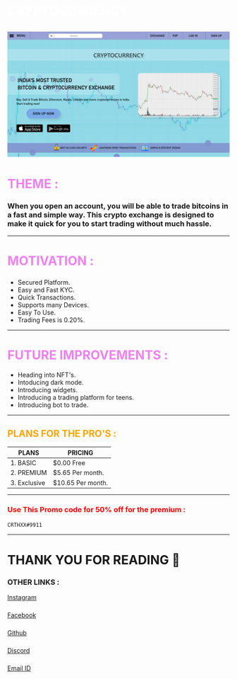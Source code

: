 
# **<span style="color:white">CRYPTOCURRENCY</span>**

![alt text](https://raw.githubusercontent.com/Tharaniesh3/Cognizance-/master/Task3/Task%203-tharaniesh.png)
---
# **<span style="color:violet">THEME :</span>**

###    When you open an account, you will be able to trade bitcoins in a fast and simple way. This crypto exchange is designed to make it quick for you to start trading without much hassle.
---
# **<span style="color:violet">MOTIVATION :</span>**
###
- Secured Platform.
- Easy and Fast KYC.
- Quick Transactions.
- Supports many Devices.
- Easy To Use.
- Trading Fees is 0.20%.
---
# **<span style="color:violet">FUTURE IMPROVEMENTS :</span>**
- Heading into NFT's.
- Intoducing dark mode.
- Introducing widgets.
- Introducing a trading platform for teens.
- Introducing bot to trade.
---
## **<span style="color:orange">PLANS FOR THE PRO'S :</span>**

| PLANS | PRICING  |
| ----------- | ----------- |
| 1. BASIC | $0.00 Free |
| 2. PREMIUM | $5.65 Per month. |
| 3. Exclusive | $10.65 Per month. |
--- 
### **<span style="color:red">Use This Promo code for 50% off for the premium :</span>**
```
CRTHXX#9911
```
---
# **THANK YOU FOR READING** 🙏
### **OTHER LINKS :**
[Instagram](https://www.instagram.com/_tharaniesh_/)
###
[Facebook](https://lipsum.com/)
###
[Github](https://github.com/Tharaniesh3/Cognizance-.git)
###
[Discord](https://lipsum.com/)
###
[Email ID](www.tharanieshmarvel@gmail.com)
